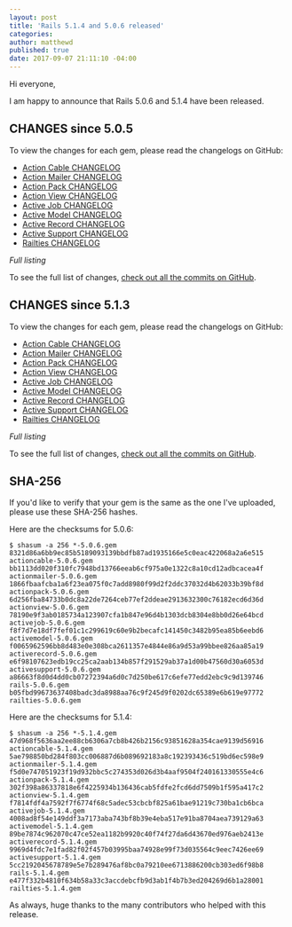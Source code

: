 ```yaml
---
layout: post
title: 'Rails 5.1.4 and 5.0.6 released'
categories:
author: matthewd
published: true
date: 2017-09-07 21:11:10 -04:00
---
```


Hi everyone,

I am happy to announce that Rails 5.0.6 and 5.1.4 have been released.


## CHANGES since 5.0.5

To view the changes for each gem, please read the changelogs on GitHub:

* [Action Cable CHANGELOG](https://github.com/rails/rails/blob/v5.0.6/actioncable/CHANGELOG.md)
* [Action Mailer CHANGELOG](https://github.com/rails/rails/blob/v5.0.6/actionmailer/CHANGELOG.md)
* [Action Pack CHANGELOG](https://github.com/rails/rails/blob/v5.0.6/actionpack/CHANGELOG.md)
* [Action View CHANGELOG](https://github.com/rails/rails/blob/v5.0.6/actionview/CHANGELOG.md)
* [Active Job CHANGELOG](https://github.com/rails/rails/blob/v5.0.6/activejob/CHANGELOG.md)
* [Active Model CHANGELOG](https://github.com/rails/rails/blob/v5.0.6/activemodel/CHANGELOG.md)
* [Active Record CHANGELOG](https://github.com/rails/rails/blob/v5.0.6/activerecord/CHANGELOG.md)
* [Active Support CHANGELOG](https://github.com/rails/rails/blob/v5.0.6/activesupport/CHANGELOG.md)
* [Railties CHANGELOG](https://github.com/rails/rails/blob/v5.0.6/railties/CHANGELOG.md)

*Full listing*

To see the full list of changes, [check out all the commits on
GitHub](https://github.com/rails/rails/compare/v5.0.5...v5.0.6).

## CHANGES since 5.1.3

To view the changes for each gem, please read the changelogs on GitHub:

* [Action Cable CHANGELOG](https://github.com/rails/rails/blob/v5.1.4/actioncable/CHANGELOG.md)
* [Action Mailer CHANGELOG](https://github.com/rails/rails/blob/v5.1.4/actionmailer/CHANGELOG.md)
* [Action Pack CHANGELOG](https://github.com/rails/rails/blob/v5.1.4/actionpack/CHANGELOG.md)
* [Action View CHANGELOG](https://github.com/rails/rails/blob/v5.1.4/actionview/CHANGELOG.md)
* [Active Job CHANGELOG](https://github.com/rails/rails/blob/v5.1.4/activejob/CHANGELOG.md)
* [Active Model CHANGELOG](https://github.com/rails/rails/blob/v5.1.4/activemodel/CHANGELOG.md)
* [Active Record CHANGELOG](https://github.com/rails/rails/blob/v5.1.4/activerecord/CHANGELOG.md)
* [Active Support CHANGELOG](https://github.com/rails/rails/blob/v5.1.4/activesupport/CHANGELOG.md)
* [Railties CHANGELOG](https://github.com/rails/rails/blob/v5.1.4/railties/CHANGELOG.md)

*Full listing*

To see the full list of changes, [check out all the commits on
GitHub](https://github.com/rails/rails/compare/v5.1.3...v5.1.4).

## SHA-256

If you'd like to verify that your gem is the same as the one I've uploaded,
please use these SHA-256 hashes.

Here are the checksums for 5.0.6:

```
$ shasum -a 256 *-5.0.6.gem
8321d86a6bb9ec85b5189093139bbdfb87ad1935166e5c0eac422068a2a6e515  actioncable-5.0.6.gem
bb1113dd020f310fc7948bd13766eeab6cf975a0e1322c8a10cd12adbcacea4f  actionmailer-5.0.6.gem
1866fbaafcba1a6f23ea075f0c7add8980f99d2f2ddc37032d4b62033b39bf8d  actionpack-5.0.6.gem
6d256fba84733b0dc8a22de7264ceb77ef2ddeae2913632300c76182ecd6d36d  actionview-5.0.6.gem
78190e9f3ab0185734a123907cfa1b847e96d4b1303dcb8304e8bb0d26e64bcd  activejob-5.0.6.gem
f8f7d7e18df7fef01c1c299619c60e9b2becafc141450c3482b95ea85b6eebd6  activemodel-5.0.6.gem
f0065962596bb8d483e0e308bca2611357e4844e86a9d53a99bbee826aa85a19  activerecord-5.0.6.gem
e6f98107623edb19cc25ca2aab134b857f291529ab37a1d00b47560d30a6053d  activesupport-5.0.6.gem
a86663f8d0d4dd0cb07272394a6d0c7d250be617c6efe77edd2ebc9c9d139746  rails-5.0.6.gem
b05fbd99673637408badc3da8988aa76c9f245d9f0202dc65389e6b619e97772  railties-5.0.6.gem
```

Here are the checksums for 5.1.4:

```
$ shasum -a 256 *-5.1.4.gem
47d968f5636aa2ee88cb6306a7cb8b426b2156c93851628a354cae9139d56916  actioncable-5.1.4.gem
5ae798850bd284f803cc006887d6b089692183a8c192393436c519bd6ec598e9  actionmailer-5.1.4.gem
f5d0e747051923f19d932bbc5c274353d026d3b4aaf9504f240161330555e4c6  actionpack-5.1.4.gem
302f398a86337818e6f4225934b136436cab5fdfe2fcd6dd7509b1f595a417c2  actionview-5.1.4.gem
f7814fdf4a7592f7f6774f68c5adec53cbcbf825a61bae91219c730ba1cb6bca  activejob-5.1.4.gem
4008ad8f54e149ddf3a7173aba743bf8b39e4eba517e91ba8704aea739129a63  activemodel-5.1.4.gem
89be7874c962070c47ce52ea1182b9920c40f74f27da6d43670ed976aeb2413e  activerecord-5.1.4.gem
9969d4fdc7e1fad82f02f457b03995baa74928e99f73d035564c9eec7426ee69  activesupport-5.1.4.gem
5cc2192045678789e5e7b289476af8bc0a79210ee6713886200cb303ed6f98b8  rails-5.1.4.gem
e477f332b4810f634b58a33c3accdebcfb9d3ab1f4b7b3ed204269d6b1a28001  railties-5.1.4.gem
```

As always, huge thanks to the many contributors who helped with this release.

